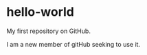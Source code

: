 hello-world
===========

My first repository on GitHub.

I am a new member of gitHub seeking to use it.

